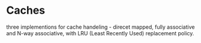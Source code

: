 # Caches
three implementions for cache handeling - direcet mapped, fully associative and N-way associative,
with LRU (Least Recently Used) replacement policy.
